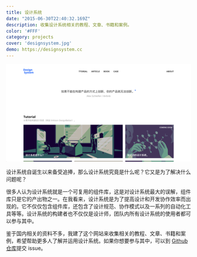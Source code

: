 ```yaml
---
title: 设计系统
date: "2015-06-30T22:40:32.169Z"
description: 收集设计系统相关的教程、文章、书籍和案例。
color: '#FFF'
category: projects
cover: 'designsystem.jpg'
demo: https://designsystem.cc
---
```


![overview](./overview.png)

设计系统自诞生以来备受追捧，那么设计系统究竟是什么呢？它又是为了解决什么问题呢？

很多人认为设计系统就是一个可复用的组件库，这是对设计系统最大的误解，组件库只是它的产出物之一。在我看来，设计系统是为了提高设计和开发协作效率而出现的。它不仅仅包含组件库，还包含了设计规范、协作模式以及一系列的自动化工具等等。设计系统的构建者也不仅仅是设计师，团队内所有设计系统的使用者都可以参与其中。

鉴于国内相关的资料不多，我建了这个网站来收集相关的教程、文章、书籍和案例，希望帮助更多人了解并运用设计系统。如果你想要参与其中，可以到 [Github 仓库](https://github.com/leadream/designsystem/issues)提交 issue。